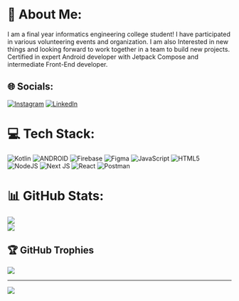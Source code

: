 # 💫 About Me:
I am a final year informatics engineering college student! I have participated in various volunteering events and organization. I am also Interested in new things and looking forward to work together in a team to build new projects. Certified in expert Android developer with Jetpack Compose and intermediate Front-End developer.

## 🌐 Socials:
[![Instagram](https://img.shields.io/badge/Instagram-%23E4405F.svg?logo=Instagram&logoColor=white)](https://instagram.com/warren_polandra) [![LinkedIn](https://img.shields.io/badge/LinkedIn-%230077B5.svg?logo=linkedin&logoColor=white)](https://linkedin.com/in/warren-gerald-polandra-a21b07206) 

# 💻 Tech Stack:
![Kotlin](https://img.shields.io/badge/kotlin-%230095D5.svg?style=flat&logo=kotlin&logoColor=white) ![ANDROID](https://img.shields.io/badge/android-%2320232a.svg?style=flat&logo=android&logoColor=%a4c639) ![Firebase](https://img.shields.io/badge/firebase-%23039BE5.svg?style=flat&logo=firebase) 	![Figma](https://img.shields.io/badge/figma-%23F24E1E.svg?style=flat&logo=figma&logoColor=white) ![JavaScript](https://img.shields.io/badge/javascript-%23323330.svg?style=flat&logo=javascript&logoColor=%23F7DF1E) ![HTML5](https://img.shields.io/badge/html5-%23E34F26.svg?style=flat&logo=html5&logoColor=white) ![NodeJS](https://img.shields.io/badge/node.js-6DA55F?style=flat&logo=node.js&logoColor=white) ![Next JS](https://img.shields.io/badge/Next-black?style=flat&logo=next.js&logoColor=white) ![React](https://img.shields.io/badge/react-%2320232a.svg?style=flat&logo=react&logoColor=%2361DAFB) ![Postman](https://img.shields.io/badge/Postman-FF6C37?style=flat&logo=postman&logoColor=white)

# 📊 GitHub Stats:
![](https://github-readme-streak-stats.herokuapp.com/?user=warrenpolandra&theme=dark&hide_border=false)<br/>
![](https://github-readme-stats.vercel.app/api/top-langs/?username=warrenpolandra&theme=dark&hide_border=false&include_all_commits=false&count_private=false&layout=compact)

## 🏆 GitHub Trophies
![](https://github-profile-trophy.vercel.app/?username=warrenpolandra&theme=onedark&no-frame=false&no-bg=true&margin-w=4)

---
[![](https://visitcount.itsvg.in/api?id=warrenpolandra&icon=5&color=1)](https://visitcount.itsvg.in)

<!-- Proudly created with GPRM ( https://gprm.itsvg.in ) -->
